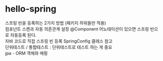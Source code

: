 # hello-spring
 스프링 빈을 등록하는 2가지 방법 (패키지 하위들만 적용)  
 컴포넌트 스캔과 자동 의존관계 설정 @Component 어노테이션이 있으면 스프링 빈으로 자동등록 된다.  
 자바 코드로 직접 스프링 빈 등록 SpringConfig 클래스 참고  
 단위테스트 / 통합테스트 : 단위테스트로 테스트 하는 게 중요  
 jpa - ORM 객체와 매핑   